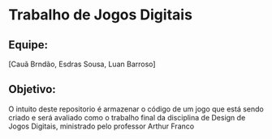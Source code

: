 # Trabalho de Jogos Digitais

## Equipe:
[Cauã Brndão,
Esdras Sousa,
Luan Barroso]

## Objetivo:
O intuito deste repositorio é armazenar o código de um jogo que está sendo criado e será avaliado como o trabalho final da disciplina de Design de Jogos Digitais, ministrado pelo professor Arthur Franco
